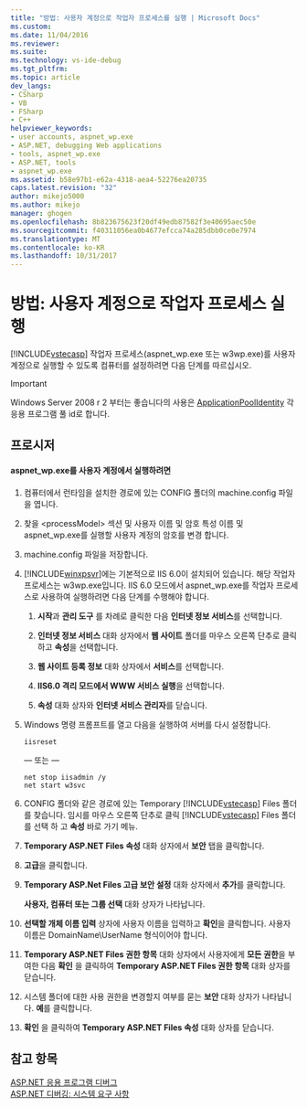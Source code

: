 ```yaml
---
title: "방법: 사용자 계정으로 작업자 프로세스를 실행 | Microsoft Docs"
ms.custom: 
ms.date: 11/04/2016
ms.reviewer: 
ms.suite: 
ms.technology: vs-ide-debug
ms.tgt_pltfrm: 
ms.topic: article
dev_langs:
- CSharp
- VB
- FSharp
- C++
helpviewer_keywords:
- user accounts, aspnet_wp.exe
- ASP.NET, debugging Web applications
- tools, aspnet_wp.exe
- ASP.NET, tools
- aspnet_wp.exe
ms.assetid: b58e97b1-e62a-4318-aea4-52276ea20735
caps.latest.revision: "32"
author: mikejo5000
ms.author: mikejo
manager: ghogen
ms.openlocfilehash: 8b823675623f20df49edb87582f3e40695aec50e
ms.sourcegitcommit: f40311056ea0b4677efcca74a285dbb0ce0e7974
ms.translationtype: MT
ms.contentlocale: ko-KR
ms.lasthandoff: 10/31/2017
---
```

# <a name="how-to-run-the-worker-process-under-a-user-account"></a>방법: 사용자 계정으로 작업자 프로세스 실행
[!INCLUDE[vstecasp](../code-quality/includes/vstecasp_md.md)] 작업자 프로세스(aspnet_wp.exe 또는 w3wp.exe)를 사용자 계정으로 실행할 수 있도록 컴퓨터를 설정하려면 다음 단계를 따르십시오.  

 > [!IMPORTANT]
 > Windows Server 2008 r 2 부터는 좋습니다의 사용은 [ApplicationPoolIdentity](https://docs.microsoft.com/en-us/iis/manage/configuring-security/application-pool-identities) 각 응용 프로그램 풀 id로 합니다.
  
## <a name="procedure"></a>프로시저  
  
#### <a name="to-run-aspnetwpexe-under-a-user-account"></a>aspnet_wp.exe를 사용자 계정에서 실행하려면  
  
1.  컴퓨터에서 런타임을 설치한 경로에 있는 CONFIG 폴더의 machine.config 파일을 엽니다.  
  
2.  찾을 &lt;processModel&gt; 섹션 및 사용자 이름 및 암호 특성 이름 및 aspnet_wp.exe를 실행할 사용자 계정의 암호를 변경 합니다.  
  
3.  machine.config 파일을 저장합니다.  
  
4.  [!INCLUDE[winxpsvr](../debugger/includes/winxpsvr_md.md)]에는 기본적으로 IIS 6.0이 설치되어 있습니다. 해당 작업자 프로세스는 w3wp.exe입니다. IIS 6.0 모드에서 aspnet_wp.exe를 작업자 프로세스로 사용하여 실행하려면 다음 단계를 수행해야 합니다.  
  
    1.  **시작**과 **관리 도구** 를 차례로 클릭한 다음 **인터넷 정보 서비스**를 선택합니다.  
  
    2.  **인터넷 정보 서비스** 대화 상자에서 **웹 사이트** 폴더를 마우스 오른쪽 단추로 클릭하고 **속성**을 선택합니다.  
  
    3.  **웹 사이트 등록 정보** 대화 상자에서 **서비스**를 선택합니다.  
  
    4.  **IIS6.0 격리 모드에서 WWW 서비스 실행**을 선택합니다.  
  
    5.  **속성** 대화 상자와 **인터넷 서비스 관리자**를 닫습니다.  
  
5.  Windows 명령 프롬프트를 열고 다음을 실행하여 서버를 다시 설정합니다.  
  
    ```  
    iisreset  
    ```  
    — 또는 —  
  
    ```  
    net stop iisadmin /y  
    net start w3svc  
    ```  
  
6.  CONFIG 폴더와 같은 경로에 있는 Temporary [!INCLUDE[vstecasp](../code-quality/includes/vstecasp_md.md)] Files 폴더를 찾습니다. 임시를 마우스 오른쪽 단추로 클릭 [!INCLUDE[vstecasp](../code-quality/includes/vstecasp_md.md)] Files 폴더를 선택 하 고 **속성** 바로 가기 메뉴.  
  
7.  **Temporary ASP.NET Files 속성** 대화 상자에서 **보안** 탭을 클릭합니다.  
  
8.  **고급**을 클릭합니다.  
  
9. **Temporary ASP.Net Files 고급 보안 설정** 대화 상자에서 **추가**를 클릭합니다.  
  
    **사용자, 컴퓨터 또는 그룹 선택** 대화 상자가 나타납니다.  
  
10. **선택할 개체 이름 입력** 상자에 사용자 이름을 입력하고 **확인**을 클릭합니다. 사용자 이름은 DomainName\UserName 형식이어야 합니다.  
  
11. **Temporary ASP.NET Files 권한 항목** 대화 상자에서 사용자에게 **모든 권한**을 부여한 다음 **확인** 을 클릭하여 **Temporary ASP.NET Files 권한 항목** 대화 상자를 닫습니다.  
  
12. 시스템 폴더에 대한 사용 권한을 변경할지 여부를 묻는 **보안** 대화 상자가 나타납니다. **예**를 클릭합니다.  
  
13. **확인** 을 클릭하여 **Temporary ASP.NET Files 속성** 대화 상자를 닫습니다.  
  
## <a name="see-also"></a>참고 항목  
[ASP.NET 응용 프로그램 디버그](../debugger/how-to-enable-debugging-for-aspnet-applications.md)   
[ASP.NET 디버깅: 시스템 요구 사항](../debugger/aspnet-debugging-system-requirements.md)  
  
